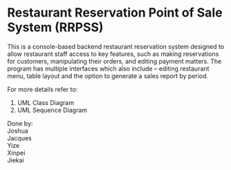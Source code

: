 # Restaurant Reservation Point of Sale System (RRPSS)


This is a console-based backend restaurant reservation system designed to allow restaurant staff access to key features, such as making reservations for customers, manipulating their orders, and editing payment matters. The program has multiple interfaces which also include – editing restaurant menu, table layout and the option to generate a sales report by period. 

For more details refer to: <br>
1) UML Class Diagram <br>
2) UML Sequence Diagram <br>


Done by:<br>
Joshua<br>
Jacques<br>
Yize<br>
Xinpei<br>
Jiekai<br>
